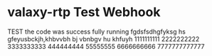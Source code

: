 # valaxy-rtp Test Webhook
TEST
the code was success fully running
fgdsfsdhgfyksg hs
gfeyusbckjh,khbvvbh bj
vbnbgv hu khfuyh
1111111111
2222222222
3333333333
444444444
55555555
6666666666
7777777777777
